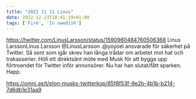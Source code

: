 ```yaml
---
title: "2022 11 11 Linus"
date: 2022-12-23T18:41:19+01:00
tags: ['Fire', 'In swedish']
---
```


https://twitter.com/LinusLarsson/status/1590960484760506368
Linus LarssonLinus Larsson @LinusLarsson
.@yoyoel ansvarade för säkerhet på Twitter. Så sent som igår skrev han långa trådar om arbetet mot hat och trakasserier. Höll ett direktsänt möte med Musk för att bygga upp förtroendet för Twitter inför annonsörer. Nu har han slutat/fått sparken. Happ.

https://omni.se/t/elon-musks-twitterkop/85f8f53f-9e2b-4b1b-b214-7d6db1e31aa9
